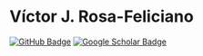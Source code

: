 # Víctor J. Rosa-Feliciano
[![GitHub Badge](https://img.shields.io/github/followers/VictorJoelRosa25?style=social)](https://github.com/VictorJoelRosa25?tab=followers)
[![Google Scholar Badge](https://img.shields.io/badge/Google-Scholar-lightgrey)](https://scholar.google.com/citations?user=2IB5HgIAAAAJ&hl=es)
